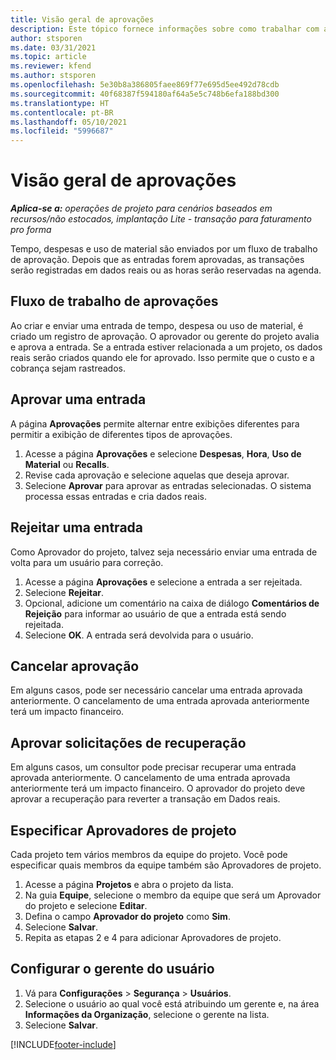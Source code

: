 ```yaml
---
title: Visão geral de aprovações
description: Este tópico fornece informações sobre como trabalhar com aprovações em Project Operations.
author: stsporen
ms.date: 03/31/2021
ms.topic: article
ms.reviewer: kfend
ms.author: stsporen
ms.openlocfilehash: 5e30b8a386805faee869f77e695d5ee492d78cdb
ms.sourcegitcommit: 40f68387f594180af64a5e5c748b6efa188bd300
ms.translationtype: HT
ms.contentlocale: pt-BR
ms.lasthandoff: 05/10/2021
ms.locfileid: "5996687"
---
```

# <a name="approvals-overview"></a>Visão geral de aprovações

_**Aplica-se a:** operações de projeto para cenários baseados em recursos/não estocados, implantação Lite - transação para faturamento pro forma_

Tempo, despesas e uso de material são enviados por um fluxo de trabalho de aprovação. Depois que as entradas forem aprovadas, as transações serão registradas em dados reais ou as horas serão reservadas na agenda.

## <a name="approvals-workflow"></a>Fluxo de trabalho de aprovações
Ao criar e enviar uma entrada de tempo, despesa ou uso de material, é criado um registro de aprovação. O aprovador ou gerente do projeto avalia e aprova a entrada. Se a entrada estiver relacionada a um projeto, os dados reais serão criados quando ele for aprovado. Isso permite que o custo e a cobrança sejam rastreados.

## <a name="approve-an-entry"></a>Aprovar uma entrada
A página **Aprovações** permite alternar entre exibições diferentes para permitir a exibição de diferentes tipos de aprovações.
  
1. Acesse a página **Aprovações** e selecione **Despesas**, **Hora**, **Uso de Material** ou **Recalls**.
2. Revise cada aprovação e selecione aquelas que deseja aprovar.
3. Selecione **Aprovar** para aprovar as entradas selecionadas.
O sistema processa essas entradas e cria dados reais.

## <a name="reject-an-entry"></a>Rejeitar uma entrada
Como Aprovador do projeto, talvez seja necessário enviar uma entrada de volta para um usuário para correção.
  
1. Acesse a página **Aprovações** e selecione a entrada a ser rejeitada. 
2. Selecione **Rejeitar**.
3. Opcional, adicione um comentário na caixa de diálogo **Comentários de Rejeição** para informar ao usuário de que a entrada está sendo rejeitada.
4. Selecione **OK**. A entrada será devolvida para o usuário.
  
## <a name="cancel-approval"></a>Cancelar aprovação
Em alguns casos, pode ser necessário cancelar uma entrada aprovada anteriormente. O cancelamento de uma entrada aprovada anteriormente terá um impacto financeiro. 

## <a name="approving-recall-requests"></a>Aprovar solicitações de recuperação
Em alguns casos, um consultor pode precisar recuperar uma entrada aprovada anteriormente. O cancelamento de uma entrada aprovada anteriormente terá um impacto financeiro. O aprovador do projeto deve aprovar a recuperação para reverter a transação em Dados reais.

## <a name="specify-project-approvers"></a>Especificar Aprovadores de projeto
Cada projeto tem vários membros da equipe do projeto. Você pode especificar quais membros da equipe também são Aprovadores de projeto.

1. Acesse a página **Projetos** e abra o projeto da lista.
2. Na guia **Equipe**, selecione o membro da equipe que será um Aprovador do projeto e selecione **Editar**.
3. Defina o campo **Aprovador do projeto** como **Sim**.
4. Selecione **Salvar**.
5. Repita as etapas 2 e 4 para adicionar Aprovadores de projeto.

## <a name="configure-the-users-manager"></a>Configurar o gerente do usuário

1. Vá para **Configurações** > **Segurança** > **Usuários**.
2. Selecione o usuário ao qual você está atribuindo um gerente e, na área **Informações da Organização**, selecione o gerente na lista. 
3. Selecione **Salvar**.




[!INCLUDE[footer-include](../includes/footer-banner.md)]
